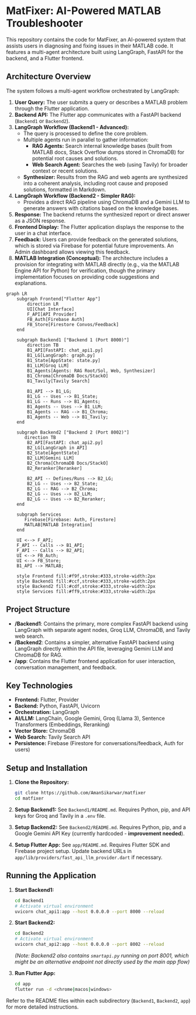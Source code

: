 # MatFixer: AI-Powered MATLAB Troubleshooter

This repository contains the code for MatFixer, an AI-powered system that assists users in diagnosing and fixing issues in their MATLAB code. It features a multi-agent architecture built using LangGraph, FastAPI for the backend, and a Flutter frontend.

## Architecture Overview

The system follows a multi-agent workflow orchestrated by LangGraph:

1. **User Query:** The user submits a query or describes a MATLAB problem through the Flutter application.
2. **Backend API:** The Flutter app communicates with a FastAPI backend (`Backend1` or `Backend2`).
3. **LangGraph Workflow (Backend1 - Advanced):**
    * The query is processed to define the core problem.
    * Multiple agents run in parallel to gather information:
        * **RAG Agents:** Search internal knowledge bases (built from MATLAB docs, Stack Overflow dumps stored in ChromaDB) for potential root causes and solutions.
        * **Web Search Agent:** Searches the web (using Tavily) for broader context or recent solutions.
    * **Synthesizer:** Results from the RAG and web agents are synthesized into a coherent analysis, including root cause and proposed solutions, formatted in Markdown.
4. **LangGraph Workflow (Backend2 - Simpler RAG):**
    * Provides a direct RAG pipeline using ChromaDB and a Gemini LLM to generate answers with citations based on the knowledge bases.
5. **Response:** The backend returns the synthesized report or direct answer as a JSON response.
6. **Frontend Display:** The Flutter application displays the response to the user in a chat interface.
7. **Feedback:** Users can provide feedback on the generated solutions, which is stored via Firebase for potential future improvements. An Admin dashboard allows viewing this feedback.
8. **MATLAB Integration (Conceptual):** The architecture includes a provision for integrating with MATLAB directly (e.g., via the MATLAB Engine API for Python) for verification, though the primary implementation focuses on providing code suggestions and explanations.

```mermaid
graph LR
    subgraph Frontend["Flutter App"]
        direction LR
        UI[Chat Interface]
        F_API[API Provider]
        FB_Auth[Firebase Auth]
        FB_Store[Firestore Convos/Feedback]
    end

    subgraph Backend1 ["Backend 1 (Port 8000)"]
        direction TB
        B1_API[FastAPI: chat_api1.py]
        B1_LG[LangGraph: graph.py]
        B1_State[AppState: state.py]
        B1_LLM[Groq LLM]
        B1_Agents[Agents: RAG Root/Sol, Web, Synthesizer]
        B1_Chroma[ChromaDB Docs/StackO]
        B1_Tavily[Tavily Search]

        B1_API --> B1_LG;
        B1_LG -- Uses --> B1_State;
        B1_LG -- Runs --> B1_Agents;
        B1_Agents -- Uses --> B1_LLM;
        B1_Agents -- RAG --> B1_Chroma;
        B1_Agents -- Web --> B1_Tavily;
    end

    subgraph Backend2 ["Backend 2 (Port 8002)"]
       direction TB
        B2_API[FastAPI: chat_api2.py]
        B2_LG[LangGraph in API]
        B2_State[AgentState]
        B2_LLM[Gemini LLM]
        B2_Chroma[ChromaDB Docs/StackO]
        B2_Reranker[Reranker]

        B2_API -- Defines/Runs --> B2_LG;
        B2_LG -- Uses --> B2_State;
        B2_LG -- RAG --> B2_Chroma;
        B2_LG -- Uses --> B2_LLM;
        B2_LG -- Uses --> B2_Reranker;
    end

    subgraph Services
       Firebase[Firebase: Auth, Firestore]
       MATLAB[MATLAB Integration]
    end

    UI <--> F_API;
    F_API -- Calls --> B1_API;
    F_API -- Calls --> B2_API;
    UI <--> FB_Auth;
    UI <--> FB_Store;
    B1_API --> MATLAB;

    style Frontend fill:#f9f,stroke:#333,stroke-width:2px
    style Backend1 fill:#ccf,stroke:#333,stroke-width:2px
    style Backend2 fill:#cdf,stroke:#333,stroke-width:2px
    style Services fill:#ff9,stroke:#333,stroke-width:2px
```

## Project Structure

* **/Backend1**: Contains the primary, more complex FastAPI backend using LangGraph with separate agent nodes, Groq LLM, ChromaDB, and Tavily web search.
* **/Backend2**: Contains a simpler, alternative FastAPI backend using LangGraph directly within the API file, leveraging Gemini LLM and ChromaDB for RAG.
* **/app**: Contains the Flutter frontend application for user interaction, conversation management, and feedback.

## Key Technologies

* **Frontend:** Flutter, Provider
* **Backend:** Python, FastAPI, Uvicorn
* **Orchestration:** LangGraph
* **AI/LLM:** LangChain, Google Gemini, Groq (Llama 3), Sentence Transformers (Embeddings, Reranking)
* **Vector Store:** ChromaDB
* **Web Search:** Tavily Search API
* **Persistence:** Firebase (Firestore for conversations/feedback, Auth for users)

## Setup and Installation

1. **Clone the Repository:**

    ```bash
    git clone https://github.com/AmanSikarwar/matfixer
    cd matfixer
    ```

2. **Setup Backend1:** See `Backend1/README.md`. Requires Python, pip, and API keys for Groq and Tavily in a `.env` file.
3. **Setup Backend2:** See `Backend2/README.md`. Requires Python, pip, and a Google Gemini API Key (currently hardcoded - **improvement needed**).
4. **Setup Flutter App:** See `app/README.md`. Requires Flutter SDK and Firebase project setup. Update backend URLs in `app/lib/providers/fast_api_llm_provider.dart` if necessary.

## Running the Application

1. **Start Backend1:**

    ```bash
    cd Backend1
    # Activate virtual environment
    uvicorn chat_api1:app --host 0.0.0.0 --port 8000 --reload
    ```

2. **Start Backend2:**

    ```bash
    cd Backend2
    # Activate virtual environment
    uvicorn chat_api2:app --host 0.0.0.0 --port 8002 --reload
    ```

    *(Note: Backend2 also contains `smartapi.py` running on port 8001, which might be an alternative endpoint not directly used by the main app flow)*
3. **Run Flutter App:**

    ```bash
    cd app
    flutter run -d <chrome|macos|windows>
    ```

Refer to the README files within each subdirectory (`Backend1`, `Backend2`, `app`) for more detailed instructions.

